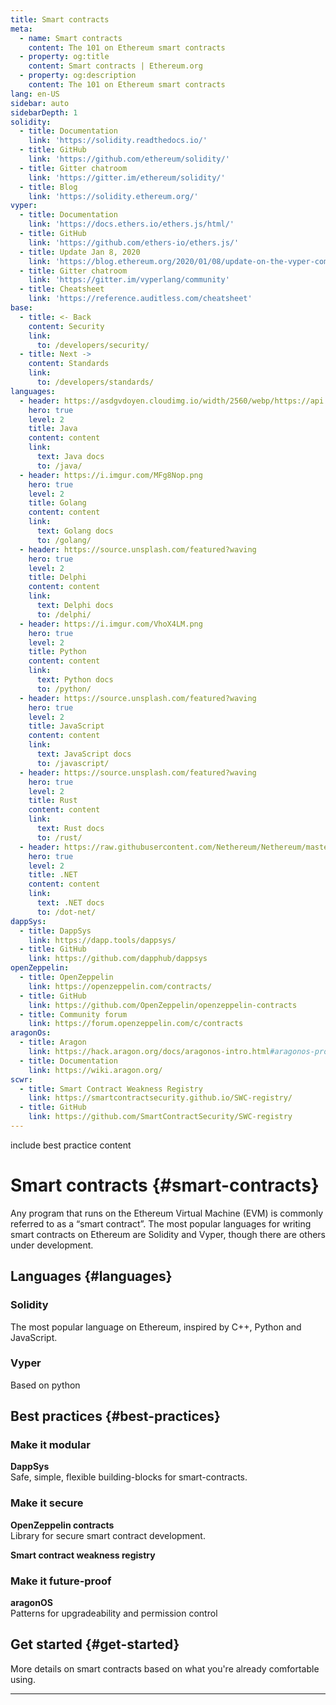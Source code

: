 ```yaml
---
title: Smart contracts
meta:
  - name: Smart contracts
    content: The 101 on Ethereum smart contracts
  - property: og:title
    content: Smart contracts | Ethereum.org
  - property: og:description
    content: The 101 on Ethereum smart contracts
lang: en-US
sidebar: auto
sidebarDepth: 1
solidity:
  - title: Documentation
    link: 'https://solidity.readthedocs.io/'
  - title: GitHub
    link: 'https://github.com/ethereum/solidity/'
  - title: Gitter chatroom
    link: 'https://gitter.im/ethereum/solidity/'
  - title: Blog
    link: 'https://solidity.ethereum.org/'
vyper:
  - title: Documentation
    link: 'https://docs.ethers.io/ethers.js/html/'
  - title: GitHub
    link: 'https://github.com/ethers-io/ethers.js/'
  - title: Update Jan 8, 2020
    link: 'https://blog.ethereum.org/2020/01/08/update-on-the-vyper-compiler'
  - title: Gitter chatroom
    link: 'https://gitter.im/vyperlang/community'
  - title: Cheatsheet
    link: 'https://reference.auditless.com/cheatsheet'
base:
  - title: <- Back
    content: Security
    link:
      to: /developers/security/
  - title: Next ->
    content: Standards
    link:
      to: /developers/standards/
languages:
  - header: https://asdgvdoyen.cloudimg.io/width/2560/webp/https://api.kauri.io:443/ipfs/QmPyoXQaK9uA1oedsptssr1EhYRBF1A9vrnypbKAkMhuxQ
    hero: true
    level: 2
    title: Java
    content: content
    link:
      text: Java docs
      to: /java/
  - header: https://i.imgur.com/MFg8Nop.png
    hero: true
    level: 2
    title: Golang
    content: content
    link:
      text: Golang docs
      to: /golang/
  - header: https://source.unsplash.com/featured?waving
    hero: true
    level: 2
    title: Delphi
    content: content
    link:
      text: Delphi docs
      to: /delphi/
  - header: https://i.imgur.com/VhoX4LM.png
    hero: true
    level: 2
    title: Python
    content: content
    link:
      text: Python docs
      to: /python/
  - header: https://source.unsplash.com/featured?waving
    hero: true
    level: 2
    title: JavaScript
    content: content
    link:
      text: JavaScript docs
      to: /javascript/
  - header: https://source.unsplash.com/featured?waving
    hero: true
    level: 2
    title: Rust
    content: content
    link:
      text: Rust docs
      to: /rust/
  - header: https://raw.githubusercontent.com/Nethereum/Nethereum/master/logos/logo192x192t.png
    hero: true
    level: 2
    title: .NET
    content: content
    link:
      text: .NET docs
      to: /dot-net/
dappSys:
  - title: DappSys
    link: https://dapp.tools/dappsys/
  - title: GitHub
    link: https://github.com/dapphub/dappsys
openZeppelin:
  - title: OpenZeppelin
    link: https://openzeppelin.com/contracts/
  - title: GitHub
    link: https://github.com/OpenZeppelin/openzeppelin-contracts
  - title: Community forum
    link: https://forum.openzeppelin.com/c/contracts
aragonOs:
  - title: Aragon
    link: https://hack.aragon.org/docs/aragonos-intro.html#aragonos-provides-the-following-functionality
  - title: Documentation
    link: https://wiki.aragon.org/
scwr:
  - title: Smart Contract Weakness Registry
    link: https://smartcontractsecurity.github.io/SWC-registry/
  - title: GitHub
    link: https://github.com/SmartContractSecurity/SWC-registry
---
```


include best practice content

# Smart contracts {#smart-contracts}

Any program that runs on the Ethereum Virtual Machine (EVM) is commonly referred to as a “smart contract”. The most popular languages for writing smart contracts on Ethereum are Solidity and Vyper, though there are others under development.

## Languages {#languages}

### Solidity

The most popular language on Ethereum, inspired by C++, Python and JavaScript.

<list-card :items="$page.frontmatter.solidity" level="5"/>

### Vyper

Based on python

<list-card :items="$page.frontmatter.vyper" level="5"/>

## Best practices {#best-practices}

### Make it modular

**DappSys**  
Safe, simple, flexible building-blocks for smart-contracts.

<list-card :items="$page.frontmatter.dappSys" level="5"/>

### Make it secure

**OpenZeppelin contracts**  
Library for secure smart contract development.

<list-card :items="$page.frontmatter.openZeppelin" level="5"/>

**Smart contract weakness registry**

<list-card :items="$page.frontmatter.scwr" level="5"/>

### Make it future-proof

**aragonOS**  
Patterns for upgradeability and permission control

<list-card :items="$page.frontmatter.aragonOs" level="5"/>

## Get started {#get-started}

More details on smart contracts based on what you're already comfortable using.

<CardList :items="$page.frontmatter.languages" level="2" desktopColumns="3"/>

---

<CardList :items="$page.frontmatter.base" />

